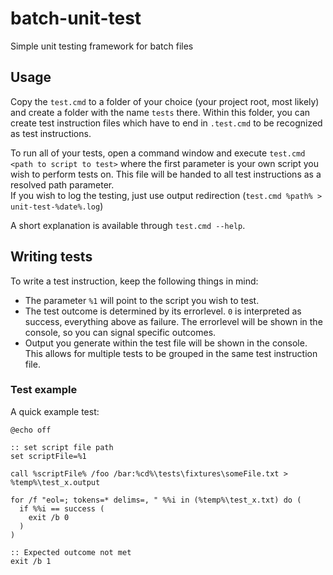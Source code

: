 # batch-unit-test
Simple unit testing framework for batch files

## Usage
Copy the `test.cmd` to a folder of your choice (your project root, most likely) and create a folder with the name `tests` there. Within this folder, you can create test instruction files which have to end in `.test.cmd` to be recognized as test instructions.  

To run all of your tests, open a command window and execute `test.cmd <path to script to test>` where the first parameter is your own script you wish to perform tests on. This file will be handed to all test instructions as a resolved path parameter.  
If you wish to log the testing, just use output redirection (`test.cmd %path% > unit-test-%date%.log`)

A short explanation is available through `test.cmd --help`.


## Writing tests
To write a test instruction, keep the following things in mind:  
- The parameter `%1` will point to the script you wish to test.
- The test outcome is determined by its errorlevel. `0` is interpreted as success, everything above as failure. The errorlevel will be shown in the console, so you can signal specific outcomes.
- Output you generate within the test file will be shown in the console. This allows for multiple tests to be grouped in the same test instruction file.

### Test example
A quick example test:

````batch
@echo off

:: set script file path
set scriptFile=%1

call %scriptFile% /foo /bar:%cd%\tests\fixtures\someFile.txt > %temp%\test_x.output

for /f "eol=; tokens=* delims=, " %%i in (%temp%\test_x.txt) do (
  if %%i == success (
    exit /b 0
  )
)

:: Expected outcome not met
exit /b 1
````
